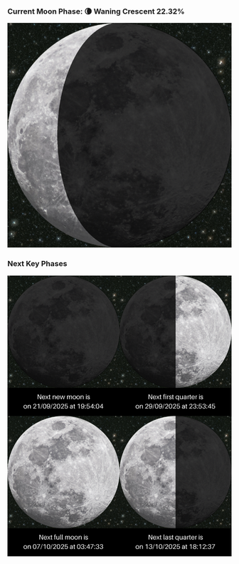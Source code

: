 ### Current Moon Phase: 🌘 Waning Crescent 22.32%
![Moon Phase](moonphase.png)
### Next Key Phases
![Gallery](gallery.png)